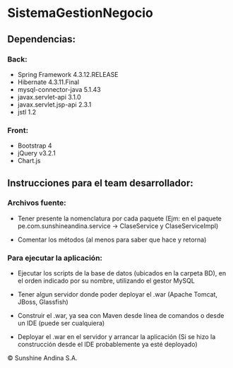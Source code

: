 # SistemaGestionNegocio  

## Dependencias:  

### Back:  

* Spring Framework 4.3.12.RELEASE
* Hibernate 4.3.11.Final
* mysql-connector-java 5.1.43
* javax.servlet-api 3.1.0
* javax.servlet.jsp-api 2.3.1
* jstl 1.2

### Front:  

* Bootstrap 4
* jQuery v3.2.1
* Chart.js

## Instrucciones para el team desarrollador:

### Archivos fuente:

* Tener presente la nomenclatura por cada paquete (Ejm: en el paquete pe.com.sunshineandina.service -> ClaseService y ClaseServiceImpl)

* Comentar los métodos (al menos para saber que hace y retorna)

### Para ejecutar la aplicación:

* Ejecutar los scripts de la base de datos (ubicados en la carpeta BD), en el orden indicado por su nombre, utilizando el gestor MySQL

* Tener algun servidor donde poder deployar el .war (Apache Tomcat, JBoss, Glassfish)

* Construir el .war, ya sea con Maven desde línea de comandos o desde un IDE (puede ser cualquiera)

* Deployar el .war en el servidor y arrancar la aplicación (Si se hizo la construcción desde el IDE probablemente ya esté deployado)


&copy; Sunshine Andina S.A.
